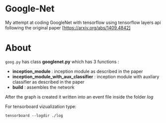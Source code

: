 # Google-Net
My attempt at coding GoogleNet with tensorflow using tensorflow layers api following the original paper [https://arxiv.org/abs/1409.4842]


# About
`goog.py` has class __googlenet.py__ which has 3 functions :
* __inception_module__ : inception module as described in the paper
* __inception_module_with_aux_classifier__ : inception module with auxliary classifier as described in the paper
* __build__ :  assembles the network

After the graph is created it written into an event file inside the folder *log* 

For tensorboard vizualization type:

`tensorboard --logdir ./log`
